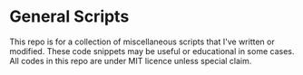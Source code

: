 # General Scripts

This repo is for a collection of miscellaneous scripts that I've written or modified. These code snippets may be useful or educational in some cases.
All codes in this repo are under MIT licence unless special claim.

